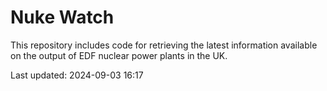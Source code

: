 # Nuke Watch

This repository includes code for retrieving the latest information available on the output of EDF nuclear power plants in the UK.

Last updated: 2024-09-03 16:17